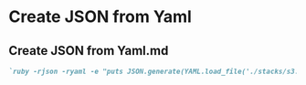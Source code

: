 # Create JSON from Yaml

## Create JSON from Yaml.md

```markdown
`ruby -rjson -ryaml -e "puts JSON.generate(YAML.load_file('./stacks/s3.yml'))" | json_pp | pbcopy`
```

